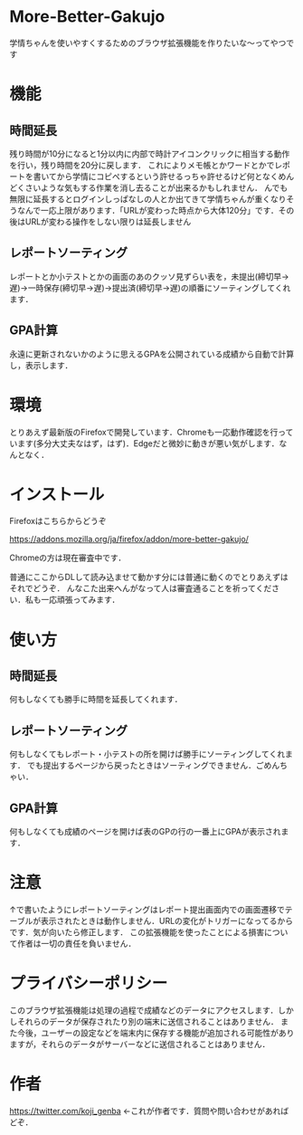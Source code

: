 # More-Better-Gakujo

学情ちゃんを使いやすくするためのブラウザ拡張機能を作りたいな～ってやつです

# 機能

## 時間延長
残り時間が10分になると1分以内に内部で時計アイコンクリックに相当する動作を行い，残り時間を20分に戻します．
これによりメモ帳とかワードとかでレポートを書いてから学情にコピペするという許せるっちゃ許せるけど何となくめんどくさいような気もする作業を消し去ることが出来るかもしれません．
んでも無限に延長するとログインしっぱなしの人とか出てきて学情ちゃんが重くなりそうなんで一応上限があります．「URLが変わった時点から大体120分」です．その後はURLが変わる操作をしない限りは延長しません

## レポートソーティング
レポートとか小テストとかの画面のあのクッソ見ずらい表を，未提出(締切早->遅)->一時保存(締切早->遅)->提出済(締切早->遅)の順番にソーティングしてくれます．

## GPA計算
永遠に更新されないかのように思えるGPAを公開されている成績から自動で計算し，表示します．

# 環境
とりあえず最新版のFirefoxで開発しています．Chromeも一応動作確認を行っています(多分大丈夫なはず，はず)．Edgeだと微妙に動きが悪い気がします．なんとなく．

# インストール
Firefoxはこちらからどうぞ

https://addons.mozilla.org/ja/firefox/addon/more-better-gakujo/

Chromeの方は現在審査中です．

普通にここからDLして読み込ませて動かす分には普通に動くのでとりあえずはそれでどうぞ．
んなこた出来へんがなって人は審査通ることを祈ってください．私も一応頑張ってみます．

# 使い方

## 時間延長
何もしなくても勝手に時間を延長してくれます．

## レポートソーティング
何もしなくてもレポート・小テストの所を開けば勝手にソーティングしてくれます．
でも提出するページから戻ったときはソーティングできません．ごめんちゃい．

## GPA計算
何もしなくても成績のページを開けば表のGPの行の一番上にGPAが表示されます．

# 注意
↑で書いたようにレポートソーティングはレポート提出画面内での画面遷移でテーブルが表示されたときは動作しません．URLの変化がトリガーになってるからです．気が向いたら修正します．
この拡張機能を使ったことによる損害について作者は一切の責任を負いません．

# プライバシーポリシー
このブラウザ拡張機能は処理の過程で成績などのデータにアクセスします．しかしそれらのデータが保存されたり別の端末に送信されることはありません．
また今後，ユーザーの設定などを端末内に保存する機能が追加される可能性がありますが，それらのデータがサーバーなどに送信されることはありません．


# 作者
https://twitter.com/koji_genba ←これが作者です．質問や問い合わせがあればどぞ．
